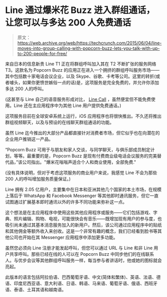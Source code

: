 # Line 通过爆米花 Buzz 进入群组通话，让您可以与多达 200 人免费通话 

> 原文：<https://web.archive.org/web/https://techcrunch.com/2015/06/04/line-moves-into-group-calling-with-popcorn-buzz-lets-you-talk-with-up-to-200-people-for-free/>

来自日本的信息新贵 Line T1 正在将群组呼叫加入其在 T2 不断扩张的服务网络 T3。这款名为 Popcorn Buzz 的应用正在进入一个拥挤的群组呼叫服务市场——其中包括数十家电话会议企业，以及 Skype、谷歌、卡考等公司。这里的转折(或者噱头，如果你更愤世嫉俗一点的话)是，这项服务是完全免费的，并允许你添加多达 200 人的呼叫。

(这甚至与 Line 自己的语音服务形成对比， [Line Call](https://web.archive.org/web/20221205234143/https://beta.techcrunch.com/2014/03/17/messaging-app-line-turns-on-its-cheap-voice-service-line-call-in-us-and-7-other-markets-on-android/) ，虽然便宜但不能免费使用。Line 还在主应用程序中为其他 Line 用户提供免费通话。)

这项服务目前在全球安卓系统上运行，iOS 应用程序也将很快推出。不久还将推出群组视频聊天，以及与预设的在线聊天群组通话的功能。

虽然 Line 迄今推出的大部分产品都直接针对消费者市场，但它似乎也在向潜在的企业用户推销这一产品。

“Popcorn Buzz 可用于与朋友和家人交谈，与同学聊天，与俱乐部成员制定计划，等等。最重要的是，Popcorn Buzz 是现有付费商业级电话会议服务的完美替代品，”该公司指出。"爆米花嗡嗡声适合个人和商业使用，全部免费."

(没有具体说明，但对于考虑这项服务的商业用户来说，我感觉 Line 不会为那些 200 人的呼叫增加服务质量保证。)

Line 拥有 2.05 亿用户，主要集中在日本和亚洲其他几个国家的本土市场，在规模上落后于 WhatsApp 和 Facebook Messenger 等其他即时通讯服务，但它一直试图通过扩展基本即时通讯以外的许多不同功能来弥补这一点。

这个想法是在主应用程序中使用这些其他应用程序或服务——它们包括游戏、字典、照片编辑、购物、电视，可能很快会有音乐——既增加现有用户的参与度，也吸引尚未通过其基本消息服务加入的新用户。然后，该公司通过应用程序中的贴纸和其他佣金等额外收入来创收。这是一个非常有趣的概念，我们已经看到脸书等其他公司也开始在其 Messenger 应用程序中添加更多功能。

虽然您必须向 Line 注册才能发起呼叫，但您可以通过 URL 与 Line 和非 Line 用户共享呼叫。那些已经在线的人可以在 Popcorn Buzz 中同步他们的在线联系人。与优步会议等其他群组呼叫服务一样，每当参与者讲话时，他或她的图标就会亮起。

此版本的语言包括阿拉伯语、巴西葡萄牙语、中文(简体和繁体)、英语、法语、德语、印度尼西亚语、意大利语、日语、韩语、马来语、葡萄牙语、俄语、西班牙语、泰语、土耳其语和越南语。